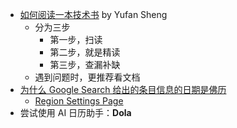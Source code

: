- [如何阅读一本技术书](https://yufan.me/posts/how-to-read-a-technology-book) by Yufan Sheng
	- 分为三步
		- 第一步，扫读
		- 第二步，就是精读
		- 第三步，查漏补缺
	- 遇到问题时，更推荐看文档
- [为什么 Google Search 给出的条目信息的日期是佛历](https://support.google.com/websearch/thread/162711669/the-dates-on-google-search-results-are-in-buddhist-era?hl=en)
	- [Region Settings Page](https://www.google.com/preferences?hl=en&lang=1&prev=https://www.google.com/preferences?hl%3Den)
- 尝试使用 AI 日历助手：**Dola**